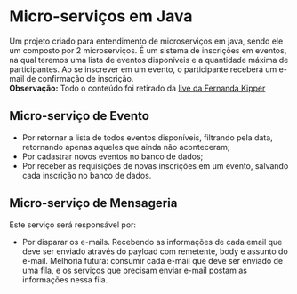 # Micro-serviços em Java
Um projeto criado para entendimento de microserviços em java, sendo ele um composto por 2 microserviços. É um sistema de inscrições em eventos, na qual teremos uma lista de eventos disponíveis e a quantidade máxima de participantes. Ao se inscrever em um evento, o participante receberá um e-mail de confirmação de inscrição. <br/> 
**Observação:** Todo o conteúdo foi retirado da [live da Fernanda Kipper](https://youtu.be/yACzWg9gUGM)

## Micro-serviço de Evento
- Por retornar a lista de todos eventos disponíveis, filtrando pela data, retornando apenas aqueles que ainda não aconteceram;
- Por cadastrar novos eventos no banco de dados;
- Por receber as requisições de novas inscrições em um evento, salvando cada inscrição no banco de dados.
  
## Micro-serviço de Mensageria
Este serviço será responsável por: 
- Por disparar os e-mails. Recebendo as informações de cada email que deve ser enviado através do payload com remetente, body e assunto do e-mail.
Melhoria futura: consumir cada e-mail que deve ser enviado de uma fila, e os serviços que precisam enviar e-mail postam as informações nessa fila.
